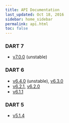 ```yaml
---
title: API Documentation
last_updated: Oct 18, 2016
sidebar: home_sidebar
permalink: api.html
toc: false
---
```


### DART 7

* [v7.0.0](https://dartsim.github.io/dart/v7.0.0/index.html) (unstable)

### DART 6

* [v6.4.0](https://dartsim.github.io/dart/v6.4.0/index.html) (unstable), [v6.3.0](https://dartsim.github.io/dart/v6.3.0/index.html)
* [v6.2.1](https://dartsim.github.io/dart/v6.2.1/index.html), [v6.2.0](https://dartsim.github.io/dart/v6.2.0/index.html)
* [v6.1.1](https://dartsim.github.io/dart/v6.1.1/index.html)

### DART 5

* [v5.1.4](https://dartsim.github.io/dart/v5.1.4/index.html)
